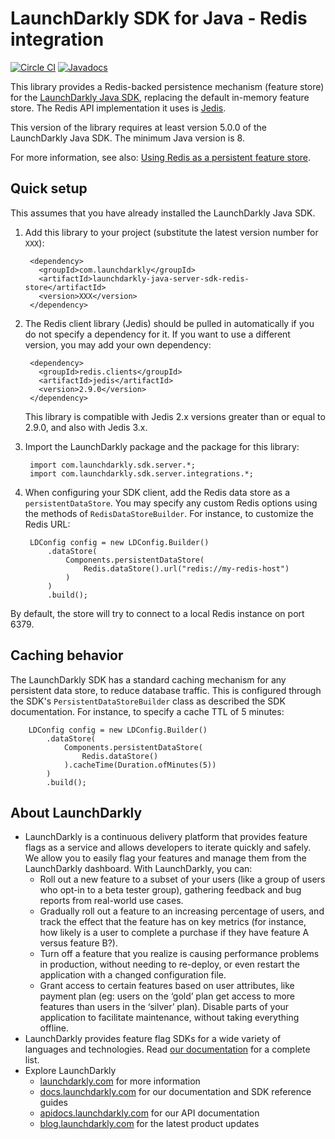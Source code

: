 # LaunchDarkly SDK for Java - Redis integration

[![Circle CI](https://circleci.com/gh/launchdarkly/java-server-sdk-redis.svg?style=shield)](https://circleci.com/gh/launchdarkly/java-server-sdk-redis)
[![Javadocs](http://javadoc.io/badge/com.launchdarkly/launchdarkly-java-server-sdk-redis-store.svg)](http://javadoc.io/doc/com.launchdarkly/launchdarkly-java-server-sdk-redis-store)

This library provides a Redis-backed persistence mechanism (feature store) for the [LaunchDarkly Java SDK](https://github.com/launchdarkly/java-server-sdk), replacing the default in-memory feature store. The Redis API implementation it uses is [Jedis](https://github.com/xetorthio/jedis).

This version of the library requires at least version 5.0.0 of the LaunchDarkly Java SDK. The minimum Java version is 8.

For more information, see also: [Using Redis as a persistent feature store](https://docs.launchdarkly.com/sdk/features/storing-data/redis#java).

## Quick setup

This assumes that you have already installed the LaunchDarkly Java SDK.

1. Add this library to your project (substitute the latest version number for `XXX`):

        <dependency>
          <groupId>com.launchdarkly</groupId>
          <artifactId>launchdarkly-java-server-sdk-redis-store</artifactId>
          <version>XXX</version>
        </dependency>

2. The Redis client library (Jedis) should be pulled in automatically if you do not specify a dependency for it. If you want to use a different version, you may add your own dependency:

        <dependency>
          <groupId>redis.clients</groupId>
          <artifactId>jedis</artifactId>
          <version>2.9.0</version>
        </dependency>

    This library is compatible with Jedis 2.x versions greater than or equal to 2.9.0, and also with Jedis 3.x.

3. Import the LaunchDarkly package and the package for this library:

        import com.launchdarkly.sdk.server.*;
        import com.launchdarkly.sdk.server.integrations.*;

4. When configuring your SDK client, add the Redis data store as a `persistentDataStore`. You may specify any custom Redis options using the methods of `RedisDataStoreBuilder`. For instance, to customize the Redis URL:

        LDConfig config = new LDConfig.Builder()
            .dataStore(
                Components.persistentDataStore(
                    Redis.dataStore().url("redis://my-redis-host")
                )
            )
            .build();

By default, the store will try to connect to a local Redis instance on port 6379.

## Caching behavior

The LaunchDarkly SDK has a standard caching mechanism for any persistent data store, to reduce database traffic. This is configured through the SDK's `PersistentDataStoreBuilder` class as described the SDK documentation. For instance, to specify a cache TTL of 5 minutes:

        LDConfig config = new LDConfig.Builder()
            .dataStore(
                Components.persistentDataStore(
                    Redis.dataStore()
                ).cacheTime(Duration.ofMinutes(5))
            )
            .build();

## About LaunchDarkly

* LaunchDarkly is a continuous delivery platform that provides feature flags as a service and allows developers to iterate quickly and safely. We allow you to easily flag your features and manage them from the LaunchDarkly dashboard.  With LaunchDarkly, you can:
    * Roll out a new feature to a subset of your users (like a group of users who opt-in to a beta tester group), gathering feedback and bug reports from real-world use cases.
    * Gradually roll out a feature to an increasing percentage of users, and track the effect that the feature has on key metrics (for instance, how likely is a user to complete a purchase if they have feature A versus feature B?).
    * Turn off a feature that you realize is causing performance problems in production, without needing to re-deploy, or even restart the application with a changed configuration file.
    * Grant access to certain features based on user attributes, like payment plan (eg: users on the ‘gold’ plan get access to more features than users in the ‘silver’ plan). Disable parts of your application to facilitate maintenance, without taking everything offline.
* LaunchDarkly provides feature flag SDKs for a wide variety of languages and technologies. Read [our documentation](https://docs.launchdarkly.com/sdk) for a complete list.
* Explore LaunchDarkly
    * [launchdarkly.com](https://www.launchdarkly.com/ "LaunchDarkly Main Website") for more information
    * [docs.launchdarkly.com](https://docs.launchdarkly.com/  "LaunchDarkly Documentation") for our documentation and SDK reference guides
    * [apidocs.launchdarkly.com](https://apidocs.launchdarkly.com/  "LaunchDarkly API Documentation") for our API documentation
    * [blog.launchdarkly.com](https://blog.launchdarkly.com/  "LaunchDarkly Blog Documentation") for the latest product updates
